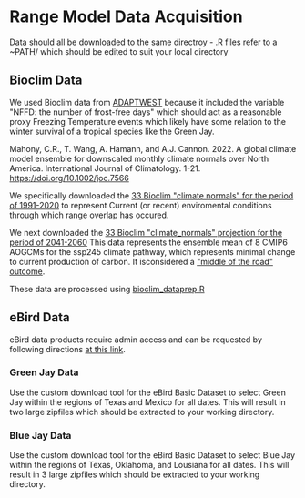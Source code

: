 # Range Model Data Acquisition

Data should all be downloaded to the same directroy - .R files refer to a ~PATH/ which should be edited to suit your local directory

## Bioclim Data
We used Bioclim data from [ADAPTWEST](https://adaptwest.databasin.org/pages/adaptwest-climatena/) because it included the variable "NFFD: the number of frost-free days" which should act as a reasonable proxy Freezing Temperature events which likely have some relation to the winter survival of a tropical species like the Green Jay.

Mahony, C.R., T. Wang, A. Hamann, and A.J. Cannon. 2022. A global climate model ensemble for downscaled monthly climate normals over North America. International Journal of Climatology. 1-21. https://doi.org/10.1002/joc.7566

We specifically downloaded the [33 Bioclim "climate normals" for the period of 1991-2020](https://adaptwest.databasin.org/pages/adaptwest-climatena/#:~:text=1991%2D2020%20period-,zipfile,-zipfile) to represent Current (or recent) enviromental conditions through which range overlap has occured.

We next downloaded the [33 Bioclim "climate_normals" projection for the period of 2041-2060](https://s3-us-west-2.amazonaws.com/www.cacpd.org/CMIP6v73/ensembles/ensemble_8GCMs_ssp245_2041_2060_bioclim.zip) This data represents the ensemble mean of 8 CMIP6 AOGCMs for the ssp245 climate pathway, which represents minimal change to current production of carbon. It isconsidered a ["middle of the road" outcome](https://www.carbonbrief.org/explainer-how-shared-socioeconomic-pathways-explore-future-climate-change/). 

These data are processed using [bioclim_dataprep.R](https://github.com/brianstokesUT/Hybrid-Jay/blob/main/Range%20Model/bioclim_dataprep.R)


## eBird Data
eBird data products require admin access and can be requested by following directions [at this link](https://science.ebird.org/en/use-ebird-data). 

### Green Jay Data
Use the custom download tool for the eBird Basic Dataset to select Green Jay within the regions of Texas and Mexico for all dates. This will result in two large zipfiles which should be extracted to your working directory.

### Blue Jay Data
Use the custom download tool for the eBird Basic Dataset to select Blue Jay within the regions of Texas, Oklahoma, and Lousiana for all dates. This will result in 3 large zipfiles which should be extracted to your working directory.

